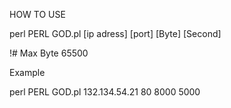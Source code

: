 HOW TO USE

perl PERL GOD.pl [ip adress] [port] [Byte] [Second]

!# Max Byte 65500

Example

perl PERL GOD.pl 132.134.54.21 80 8000 5000

